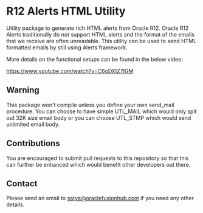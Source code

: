 # R12 Alerts HTML Utility
Utility package to generate rich HTML alerts from Oracle R12. Oracle R12 Alerts traditionally do not support HTML alerts and the format of the emails that we receive are often unreadable. This utility can be used to send HTML formatted emails by still using Alerts framework. 

More details on the functional setups can be found in the below video:

https://www.youtube.com/watch?v=C6qDXIZ7IGM


## Warning
This package won't compile unless you define your own send_mail procedure. You can choose to have simple UTL_MAIL which would only spit out 32K size email body or you can choose UTL_STMP which would send unlimited email body.

## Contributions
You are encouraged to submit pull requests to this repository so that this can further be enhanced which would benefit other developers out there.

## Contact
Please send an email to satya@oraclefusionhub.com if you need any other details.
